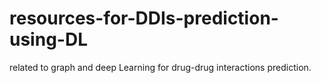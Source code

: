 # resources-for-DDIs-prediction-using-DL
related to graph and deep Learning for drug-drug interactions prediction.
